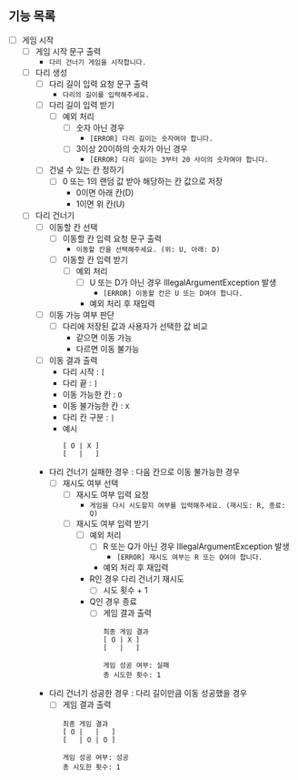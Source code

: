 ## 기능 목록
- [ ] 게임 시작
    - [ ] 게임 시작 문구 출력
        - `다리 건너기 게임을 시작합니다.`
    - [ ] 다리 생성
        - [ ] 다리 길이 입력 요청 문구 출력
            - `다리의 길이를 입력해주세요.`
        - [ ] 다리 길이 입력 받기
            - [ ] 예외 처리
                - [ ] 숫자 아닌 경우
                    - `[ERROR] 다리 길이는 숫자여야 합니다.`
                - [ ] 3이상 20이하의 숫자가 아닌 경우
                    - `[ERROR] 다리 길이는 3부터 20 사이의 숫자여야 합니다.`
        - [ ] 건널 수 있는 칸 정하기
            - [ ] 0 또는 1의 랜덤 값 받아 해당하는 칸 값으로 저장
                - 0이면 아래 칸(D)
                - 1이면 위 칸(U)
    - [ ] 다리 건너기
        - [ ] 이동할 칸 선택
            - [ ] 이동할 칸 입력 요청 문구 출력
                - `이동할 칸을 선택해주세요. (위: U, 아래: D)`
            - [ ] 이동할 칸 입력 받기
                - [ ] 예외 처리
                    - [ ] U 또는 D가 아닌 경우 IllegalArgumentException 발생
                        - `[ERROR] 이동할 칸은 U 또는 D여야 합니다.`
                    - 예외 처리 후 재입력
        - [ ] 이동 가능 여부 판단
            - [ ] 다리에 저장된 값과 사용자가 선택한 값 비교
                - 같으면 이동 가능
                - 다르면 이동 불가능
        - [ ] 이동 결과 출력
            - 다리 시작 : `[`
            - 다리 끝 : `]`
            - 이동 가능한 칸 : `O`
            - 이동 불가능한 칸 : `X`
            - 다리 칸 구분 : `|`
            - 예시
              ```
              [ O | X ]
              [   |   ]
              ```
        - 다리 건너기 실패한 경우 : 다음 칸으로 이동 불가능한 경우
            - [ ] 재시도 여부 선택
                - [ ] 재시도 여부 입력 요청
                    - `게임을 다시 시도할지 여부를 입력해주세요. (재시도: R, 종료: Q)`
                - [ ] 재시도 여부 입력 받기
                    - [ ] 예외 처리
                        - [ ] R 또는 Q가 아닌 경우 IllegalArgumentException 발생
                            - `[ERROR] 재시도 여부는 R 또는 Q여야 합니다.`
                        - 예외 처리 후 재입력
                    - R인 경우 다리 건너기 재시도
                        - [ ] 시도 횟수 + 1
                    - Q인 경우 종료
                        - [ ] 게임 결과 출력
                          ```
                          최종 게임 결과
                          [ O | X ]
                          [   |   ]
                          
                          게임 성공 여부: 실패
                          총 시도한 횟수: 1
                          ```
        - 다리 건너기 성공한 경우 : 다리 길이만큼 이동 성공했을 경우
            - [ ] 게임 결과 출력
              ```
              최종 게임 결과
              [ O |   |   ]
              [   | O | O ]
              
              게임 성공 여부: 성공
              총 시도한 횟수: 1
              ```
